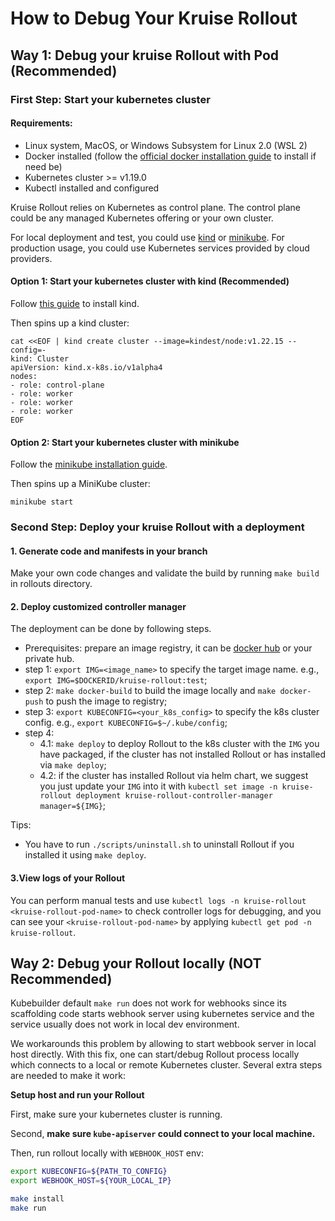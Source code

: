 # How to Debug Your Kruise Rollout

## Way 1: Debug your kruise Rollout with Pod (Recommended)
### First Step: Start your kubernetes cluster
#### Requirements:
- Linux system, MacOS, or Windows Subsystem for Linux 2.0 (WSL 2)
- Docker installed (follow the [official docker installation guide](https://docs.docker.com/get-docker/) to install if need be)
- Kubernetes cluster >= v1.19.0
- Kubectl installed and configured

Kruise Rollout relies on Kubernetes as control plane. The control plane could be any managed Kubernetes offering or your own cluster.

For local deployment and test, you could use [kind](https://kind.sigs.k8s.io/) or [minikube](https://minikube.sigs.k8s.io/docs/start/). For production usage, you could use Kubernetes services provided by cloud providers.
#### Option 1: Start your kubernetes cluster with kind (Recommended)
Follow [this guide](https://kind.sigs.k8s.io/docs/user/quick-start/#installation) to install kind.

Then spins up a kind cluster:
```shell
cat <<EOF | kind create cluster --image=kindest/node:v1.22.15 --config=-
kind: Cluster
apiVersion: kind.x-k8s.io/v1alpha4
nodes:
- role: control-plane
- role: worker
- role: worker
- role: worker
EOF
```
#### Option 2: Start your kubernetes cluster with minikube
Follow the [minikube installation guide](https://minikube.sigs.k8s.io/docs/start/).

Then spins up a MiniKube cluster:
```shell
minikube start
```

### Second Step: Deploy your kruise Rollout with a deployment
#### 1. Generate code and manifests in your branch
Make your own code changes and validate the build by running `make build` in rollouts directory.
#### 2. Deploy customized controller manager
The deployment can be done by following steps.
- Prerequisites: prepare an image registry, it can be [docker hub](https://hub.docker.com/) or your private hub.
- step 1: `export IMG=<image_name>` to specify the target image name. e.g., `export IMG=$DOCKERID/kruise-rollout:test`;
- step 2: `make docker-build` to build the image locally and `make docker-push` to push the image to registry;
- step 3: `export KUBECONFIG=<your_k8s_config>` to specify the k8s cluster config. e.g., `export KUBECONFIG=$~/.kube/config`;
- step 4:
    - 4.1: `make deploy` to deploy Rollout to the k8s cluster with the `IMG` you have packaged, if the cluster has not installed Rollout or has installed via `make deploy`;
    - 4.2: if the cluster has installed Rollout via helm chart, we suggest you just update your `IMG` into it with `kubectl set image -n kruise-rollout deployment kruise-rollout-controller-manager manager=${IMG}`;

Tips:
- You have to run `./scripts/uninstall.sh` to uninstall Rollout if you installed it using `make deploy`.

#### 3.View logs of your Rollout
You can perform manual tests and use `kubectl logs -n kruise-rollout <kruise-rollout-pod-name>` to check controller logs for debugging, and you can see your `<kruise-rollout-pod-name>` by applying `kubectl get pod -n kruise-rollout`.

## Way 2: Debug your Rollout locally (NOT Recommended)
Kubebuilder default `make run` does not work for webhooks since its scaffolding code starts webhook server
using kubernetes service and the service usually does not work in local dev environment.

We workarounds this problem by allowing to start webbook server in local host directly.
With this fix, one can start/debug Rollout process locally
which connects to a local or remote Kubernetes cluster. Several extra steps are needed to make it work:

**Setup host and run your Rollout**

First, make sure your kubernetes cluster is running.

Second, **make sure `kube-apiserver` could connect to your local machine.**

Then, run rollout locally with `WEBHOOK_HOST` env:

```bash
export KUBECONFIG=${PATH_TO_CONFIG}
export WEBHOOK_HOST=${YOUR_LOCAL_IP}

make install
make run
```
